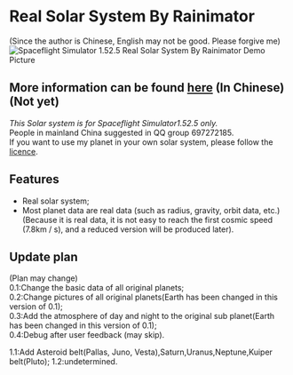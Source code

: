 # Real Solar System By Rainimator  
(Since the author is Chinese, English may not be good. Please forgive me)  
![Spaceflight Simulator 1.52.5 Real Solar System By Rainimator Demo Picture](https://sm.ms/image/HwSe8buM4JKnaly)  
## More information can be found [here](https://space.bilibili.com/2099051477) (In Chinese)(Not yet)
*This Solar system is for Spaceflight Simulator1.52.5 only.*  
People in mainland China suggested in QQ group 697272185.  
If you want to use my planet in your own solar system, please follow the [licence](./LICENCE).  
## Features
- Real solar system;  
- Most planet data are real data (such as radius, gravity, orbit data, etc.)(Because it is real data, it is not easy to reach the first cosmic speed (7.8km / s), and a reduced version will be produced later).  
## Update plan
(Plan may change)  
0.1:Change the basic data of all original planets;  
0.2:Change pictures of all original planets(Earth has been changed in this version of 0.1);  
0.3:Add the atmosphere of day and night to the original sub planet(Earth has been changed in this version of 0.1);  
0.4:Debug after user feedback (may skip).
  
1.1:Add Asteroid belt(Pallas, Juno, Vesta),Saturn,Uranus,Neptune,Kuiper belt(Pluto);
1.2:undetermined.
